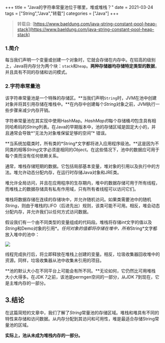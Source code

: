 +++
title = "Java的字符串常量池位于哪里，堆或堆栈？"
date = 2021-03-24
tags = ["String","Java","转载"]
categories = ["Java"]
+++


> 转载自: [https://www.baeldung.com/java-string-constant-pool-heap-stack](https://www.baeldung.com/java-string-constant-pool-heap-stack)

### 1.简介

每当我们声明一个变量或创建一个对象时，它就会存储在内存中。在较高的级别上，Java将内存分为两个块：`stack`和`heap`。**两种存储器均存储特定类型的数据**，并且具有不同的存储和访问模式。

### 2.字符串常量池

该字符串常量池是一个特殊的存储区。**当我们声明`String`时，JVM在池中创建对象并将其引用存储在堆栈中。**在内存中创建每个*String*对象之前，JVM执行一些步骤来减少内存开销。

字符串常量池在其实现中使用HashMap。*HashMap的*每个存储桶*均*包含具有相同哈希码的*String*列表。在Java的早期版本中，池的存储区域是固定大小的，并且通常会导致*“无法为对象堆保留足够的空间”* 错误。

**当系统加载类时，所有类的\*String\*文字都将进入应用程序级池。**这是因为不同类的相等*String*文字必须是相同的*Object*。在这些情况下，池中的数据应可用于每个类而没有任何依赖关系。

通常，堆栈存储短期的数据。它包括局部基本变量，堆对象的引用以及执行中的方法。堆允许动态分配内存，在运行时存储Java对象和JRE类。

堆允许全局访问，并且在应用程序的生存期内，堆中的数据存储可用于所有线程，而堆栈上的数据存储具有私有作用域，只有所有者线程可以访问它们。

堆栈将数据存储在连续的存储块中，并允许随机访问。如果类需要池中的随机*String*，则由于堆栈的LIFO（后进先出）规则，该类可能不可用。相反，堆会动态分配内存，并允许我们以任何方式访问数据。

假设我们有一个由不同类型的变量组成的代码段。堆栈将存储*int*文字的值以及*String*和Demo对象的引用*。*任何对象的值都将存储在堆中，所有*String*文字都放入堆中的池中：

![](http://qiniu.xiaocm.com/blog/img/20210324222316.png)

线程完成执行后，将立即释放在堆栈上创建的变量。相反，垃圾收集器回收堆中的资源。同样，垃圾收集器从池中收集未引用的项目。

**池的默认大小在不同平台上可能会有所不同。**无论如何，它仍然比可用堆栈大小大得多。在JDK 7之前，该池是permgen空间的一部分，从JDK 7到现在，它是主堆内存的一部分。



## 3.结论

在这篇简短的文章中，我们了解了*String*常量池的存储区域。堆栈和堆具有不同的特性来存储和访问数据。从内存分配到其访问和可用性，堆是最适合存储String常量池的区域。

**实际上，池从未成为堆栈内存的一部分。**